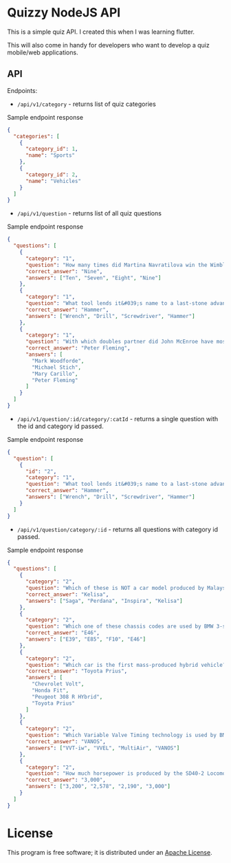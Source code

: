 # Quizzy NodeJS API

This is a simple quiz API. I created this when I was learning flutter.

This will also come in handy for developers who want to develop a quiz mobile/web applications.

## API

Endpoints:

- `/api/v1/category` - returns list of quiz categories

Sample endpoint response

```json
{
  "categories": [
    {
      "category_id": 1,
      "name": "Sports"
    },
    {
      "category_id": 2,
      "name": "Vehicles"
    }
  ]
}
```

- `/api/v1/question` - returns list of all quiz questions

Sample endpoint response

```json
{
  "questions": [
    {
      "category": "1",
      "question": "How many times did Martina Navratilova win the Wimbledon Singles Championship?",
      "correct_answer": "Nine",
      "answers": ["Ten", "Seven", "Eight", "Nine"]
    },
    {
      "category": "1",
      "question": "What tool lends it&#039;s name to a last-stone advantage in an end in Curling?",
      "correct_answer": "Hammer",
      "answers": ["Wrench", "Drill", "Screwdriver", "Hammer"]
    },
    {
      "category": "1",
      "question": "With which doubles partner did John McEnroe have most success?",
      "correct_answer": "Peter Fleming",
      "answers": [
        "Mark Woodforde",
        "Michael Stich",
        "Mary Carillo",
        "Peter Fleming"
      ]
    }
  ]
}
```

- `/api/v1/question/:id/category/:catId` - returns a single question with the id and category id passed.

Sample endpoint response

```json
{
  "question": [
    {
      "id": "2",
      "category": "1",
      "question": "What tool lends it&#039;s name to a last-stone advantage in an end in Curling?",
      "correct_answer": "Hammer",
      "answers": ["Wrench", "Drill", "Screwdriver", "Hammer"]
    }
  ]
}
```

- `/api/v1/question/category/:id` - returns all questions with category id passed.

Sample endpoint response

```json
{
  "questions": [
    {
      "category": "2",
      "question": "Which of these is NOT a car model produced by Malaysian car manufacturer Proton?",
      "correct_answer": "Kelisa",
      "answers": ["Saga", "Perdana", "Inspira", "Kelisa"]
    },
    {
      "category": "2",
      "question": "Which one of these chassis codes are used by BMW 3-series?",
      "correct_answer": "E46",
      "answers": ["E39", "E85", "F10", "E46"]
    },
    {
      "category": "2",
      "question": "Which car is the first mass-produced hybrid vehicle?",
      "correct_answer": "Toyota Prius",
      "answers": [
        "Chevrolet Volt",
        "Honda Fit",
        "Peugeot 308 R HYbrid",
        "Toyota Prius"
      ]
    },
    {
      "category": "2",
      "question": "Which Variable Valve Timing technology is used by BMW?",
      "correct_answer": "VANOS",
      "answers": ["VVT-iw", "VVEL", "MultiAir", "VANOS"]
    },
    {
      "category": "2",
      "question": "How much horsepower is produced by the SD40-2 Locomotive?",
      "correct_answer": "3,000",
      "answers": ["3,200", "2,578", "2,190", "3,000"]
    }
  ]
}
```

# License

This program is free software; it is distributed under an
[Apache License](https://www.apache.org/licenses/LICENSE-2.0).
